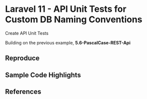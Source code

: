 # Laravel 11 - API Unit Tests for Custom DB Naming Conventions

Create API Unit Tests

Building on the previous example, **5.6-PascalCase-REST-Api**

## Reproduce

## Sample Code Highlights

## References
